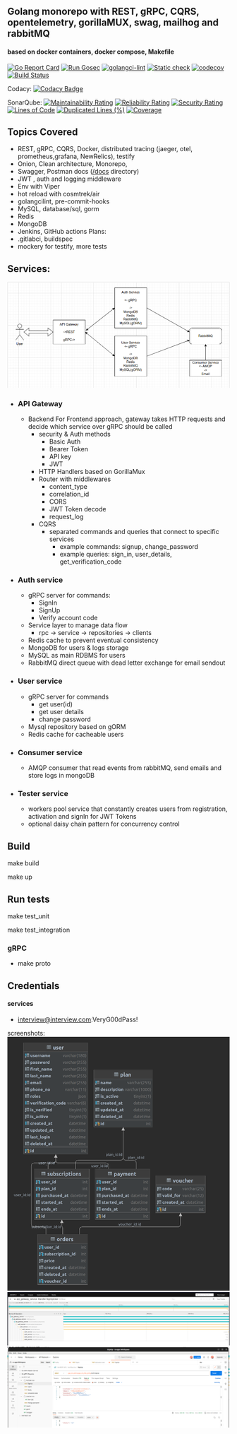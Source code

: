 ## Golang monorepo with REST, gRPC, CQRS, opentelemetry, gorillaMUX, swag, mailhog and rabbitMQ 
#### based on docker containers, docker compose, Makefile 

[![Go Report Card](https://goreportcard.com/badge/github.com/RafalSalwa/auth-api)](https://goreportcard.com/report/github.com/RafalSalwa/auth-api)
[![Run Gosec](https://github.com/RafalSalwa/interview-srv-go/actions/workflows/gosec.yml/badge.svg)](https://github.com/RafalSalwa/interview-srv-go/actions/workflows/gosec.yml)
[![golangci-lint](https://github.com/RafalSalwa/auth-api/actions/workflows/golangci-lint.yml/badge.svg)](https://github.com/RafalSalwa/auth-api/actions/workflows/golangci-lint.yml)
[![Static check](https://github.com/RafalSalwa/auth-api/actions/workflows/staticcheck.yml/badge.svg)](https://github.com/RafalSalwa/auth-api/actions/workflows/staticcheck.yml)
[![codecov](https://codecov.io/gh/RafalSalwa/auth-api/graph/badge.svg?token=T0DZIOYDR8)](https://codecov.io/gh/RafalSalwa/auth-api)
[![Build Status](https://jenkins.salwa.com.pl/job/Auth-Api/badge/icon?subject=Jenkins)](https://jenkins.salwa.com.pl/job/Auth-Api/)

Codacy:
[![Codacy Badge](https://app.codacy.com/project/badge/Grade/c0054f5a3f1343029e2a3acb76931ebc)](https://app.codacy.com/gh/RafalSalwa/auth-api/dashboard?utm_source=gh&utm_medium=referral&utm_content=&utm_campaign=Badge_grade)

SonarQube:
[![Maintainability Rating](https://sonarcloud.io/api/project_badges/measure?project=RafalSalwa_auth-api&metric=sqale_rating)](https://sonarcloud.io/summary/new_code?id=RafalSalwa_auth-api)
[![Reliability Rating](https://sonarcloud.io/api/project_badges/measure?project=RafalSalwa_auth-api&metric=reliability_rating)](https://sonarcloud.io/summary/new_code?id=RafalSalwa_auth-api)
[![Security Rating](https://sonarcloud.io/api/project_badges/measure?project=RafalSalwa_auth-api&metric=security_rating)](https://sonarcloud.io/summary/new_code?id=RafalSalwa_auth-api)
[![Lines of Code](https://sonarcloud.io/api/project_badges/measure?project=RafalSalwa_auth-api&metric=ncloc)](https://sonarcloud.io/summary/new_code?id=RafalSalwa_auth-api)
[![Duplicated Lines (%)](https://sonarcloud.io/api/project_badges/measure?project=RafalSalwa_auth-api&metric=duplicated_lines_density)](https://sonarcloud.io/summary/new_code?id=RafalSalwa_auth-api)
[![Coverage](https://sonarcloud.io/api/project_badges/measure?project=RafalSalwa_auth-api&metric=coverage)](https://sonarcloud.io/summary/new_code?id=RafalSalwa_auth-api)


## Topics Covered
- REST, gRPC, CQRS, Docker, distributed tracing (jaeger, otel, prometheus,grafana, NewRelics), testify
- Onion, Clean architecture, Monorepo,
- Swagger, Postman docs ([/docs](docs) directory)
- JWT , auth and logging middleware
- Env with Viper
- hot reload with cosmtrek/air
- golangcilint, pre-commit-hooks
- MySQL, database/sql, gorm
- Redis
- MongoDB
- Jenkins, GitHub actions
  Plans:
- .gitlabci, buildspec
- mockery for testify, more tests


## Services:
![arch](docs/go_arch.png)
- ### API Gateway
  - Backend For Frontend approach, gateway takes HTTP requests and decide which service over gRPC should be called
    - security & Auth methods 
      - Basic Auth
      - Bearer Token
      - API key
      - JWT
    - HTTP Handlers based on GorillaMux
    - Router with middlewares
      - content_type
      - correlation_id
      - CORS
      - JWT Token decode
      - request_log
    - CQRS
      - separated commands and queries that connect to specific services
        - example commands: signup, change_password
        - example queries: sign_in, user_details, get_verification_code
- ### Auth service
  - gRPC server for commands:
    - SignIn
    - SignUp
    - Verify  account code
  - Service layer to manage data flow
    - rpc -> service -> repositories -> clients
  - Redis cache to prevent eventual consistency
  - MongoDB for users & logs storage
  - MySQL as main RDBMS for users
  - RabbitMQ direct queue with dead letter exchange for email sendout
- ### User service
  - gRPC server for commands 
    - get user(id)
    - get user details
    - change password
  - Mysql repository based on gORM
  - Redis cache for cacheable users
- ### Consumer service
  - AMQP consumer that read events from rabbitMQ, send emails and store logs in mongoDB

- ### Tester service
  - workers pool service that constantly creates users from registration, activation and signIn for JWT Tokens
  - optional daisy chain pattern for concurrency control
  

## Build
make build

make up

## Run tests
make test_unit

make test_integration

### gRPC
- make proto

## Credentials
#### services
- interview@interview.com:VeryG00dPass!


screenshots:
![db](docs/db_design.png)
![jaeger](docs/jaeger.png)
![postman](docs/postman.png)
